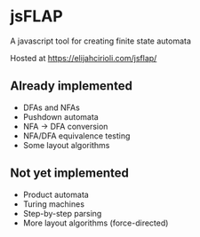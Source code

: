 # jsFLAP
A javascript tool for creating finite state automata

Hosted at https://elijahcirioli.com/jsflap/

## Already implemented
- DFAs and NFAs
- Pushdown automata
- NFA -> DFA conversion
- NFA/DFA equivalence testing
- Some layout algorithms

## Not yet implemented
- Product automata
- Turing machines
- Step-by-step parsing
- More layout algorithms (force-directed)
